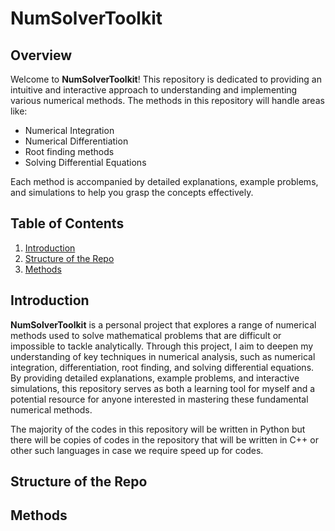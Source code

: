 # NumSolverToolkit

## Overview

Welcome to **NumSolverToolkit**! This repository is dedicated to providing an intuitive and interactive approach to understanding and implementing various numerical methods. The methods in this repository will handle areas like:

- Numerical Integration
- Numerical Differentiation
- Root finding methods
- Solving Differential Equations

Each method is accompanied by detailed explanations, example problems, and simulations to help you grasp the concepts effectively.

## Table of Contents

1. [Introduction](#introduction)
2. [Structure of the Repo](#Structure-of-the-Reop)
3. [Methods](#methods)

## Introduction

**NumSolverToolkit** is a personal project that explores a range of numerical methods used to solve mathematical problems that are difficult or impossible to tackle analytically. Through this project, I aim to deepen my understanding of key techniques in numerical analysis, such as numerical integration, differentiation, root finding, and solving differential equations. By providing detailed explanations, example problems, and interactive simulations, this repository serves as both a learning tool for myself and a potential resource for anyone interested in mastering these fundamental numerical methods.

The majority of the codes in this repository will be written in Python but there will be copies of codes in the repository that will be written in C++ or other such languages in case we require speed up for codes.

## Structure of the Repo

## Methods
